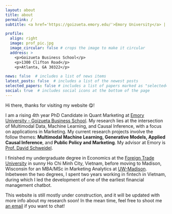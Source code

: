 ```yaml
---
layout: about
title: about
permalink: /
subtitle: <a href='https://goizueta.emory.edu/'>Emory University</a> | Marketing | Machine Learning | Causal Inference

profile:
  align: right
  image: prof_pic.jpg
  image_circular: false # crops the image to make it circular
  address: >
    <p>Goizueta Business School</p>
    <p>1300 Clifton Road</p>
    <p>Atlanta, GA 30322</p>

news: false  # includes a list of news items
latest_posts: false  # includes a list of the newest posts
selected_papers: false # includes a list of papers marked as "selected={true}"
social: true  # includes social icons at the bottom of the page
---
```


Hi there, thanks for visiting my website 😋!

I am a rising 4th year PhD Candidate in Quant Marketing at [Emory University - Goizueta Business School](https://goizueta.emory.edu/). My research lies at the intersection of Multimodal Data, Machine Learning, and Causal Inference, with a focus on applications in Marketing. My current research projects involve the follow themes: **Multimodal Machine Learning, Generative Models, Applied Causal Inference**, and **Public Policy and Marketing**. My advisor at Emory is [Prof. David Schweidel](https://goizueta.emory.edu/faculty/profiles/david-schweidel).

I finished my undergraduate degree in Economics at the [Foreign Trade University](https://english.ftu.edu.vn) in sunny Ho Chi Minh City, Vietnam, before moving to Madison, Wisconsin for an MBA/MSc in Marketing Analytics at [UW-Madison](https://www.wisc.edu/). Inbetween the two degrees, I spent two years working in fintech in Vietnam, during which I led the development of one of the earliest financial management chatbot. 

This website is still mostly under construction, and it will be updated with more info about my research soon! In the mean time, feel free to shoot me [an email](mailto:phuc.hung.nguyen@emory.edu) if you want to chat!



